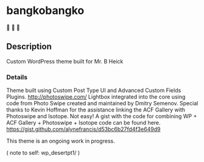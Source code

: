 # bangkobangko
:ocean: :ocean: :ocean:

## Description
Custom WordPress theme built for Mr. B Heick

### Details
Theme built using Custom Post Type UI and Advanced Custom Fields Plugins. http://photoswipe.com/
Lightbox integrated into the core using code from Photo Swipe created and maintained by Dmitry Semenov. 
Special thanks to Kevin Hoffman for the assistance linking the ACF Gallery with Photoswipe and Isotope. Not easy! 
A gist with the code for combining WP + ACF Gallery + Photoswipe + Isotope code can be found here. https://gist.github.com/alynefrancis/d53bc6b27fd4f3e649d9

This theme is an ongoing work in progress. 


( note to self: wp_desertpt1/ )
